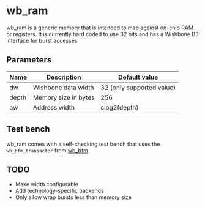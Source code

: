 wb_ram
======

wb_ram is a generic memory that is intended to map against on-chip RAM or registers. It is currently hard coded to use 32 bits and has a Wishbone B3 interface for burst accesses

Parameters
----------

Name  | Description          | Default value             |
----- | -------------------- | ------------------------- |
dw    | Wishbone data width  | 32 (only supported value) |
depth | Memory size in bytes | 256                       |
aw    | Address width        | clog2(depth)              |

Test bench
----------
wb_ram comes with a self-checking test bench that uses the `wb_bfm_transactor` from [wb_bfm](https://github.com/olofk/wb_bfm).

TODO
----

- Make width configurable
- Add technology-specific backends
- Only allow wrap bursts less than memory size
